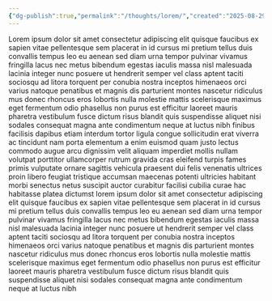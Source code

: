 ```yaml
---
{"dg-publish":true,"permalink":"/thoughts/lorem/","created":"2025-08-29T19:46:39.112+01:00","updated":"2025-08-30T06:44:30.685+01:00"}
---
```


Lorem ipsum dolor sit amet consectetur adipiscing elit quisque faucibus ex sapien vitae pellentesque sem placerat in id cursus mi pretium tellus duis convallis tempus leo eu aenean sed diam urna tempor pulvinar vivamus fringilla lacus nec metus bibendum egestas iaculis massa nisl malesuada lacinia integer nunc posuere ut hendrerit semper vel class aptent taciti sociosqu ad litora torquent per conubia nostra inceptos himenaeos orci varius natoque penatibus et magnis dis parturient montes nascetur ridiculus mus donec rhoncus eros lobortis nulla molestie mattis scelerisque maximus eget fermentum odio phasellus non purus est efficitur laoreet mauris pharetra vestibulum fusce dictum risus blandit quis suspendisse aliquet nisi sodales consequat magna ante condimentum neque at luctus nibh finibus facilisis dapibus etiam interdum tortor ligula congue sollicitudin erat viverra ac tincidunt nam porta elementum a enim euismod quam justo lectus commodo augue arcu dignissim velit aliquam imperdiet mollis nullam volutpat porttitor ullamcorper rutrum gravida cras eleifend turpis fames primis vulputate ornare sagittis vehicula praesent dui felis venenatis ultrices proin libero feugiat tristique accumsan maecenas potenti ultricies habitant morbi senectus netus suscipit auctor curabitur facilisi cubilia curae hac habitasse platea dictumst lorem ipsum dolor sit amet consectetur adipiscing elit quisque faucibus ex sapien vitae pellentesque sem placerat in id cursus mi pretium tellus duis convallis tempus leo eu aenean sed diam urna tempor pulvinar vivamus fringilla lacus nec metus bibendum egestas iaculis massa nisl malesuada lacinia integer nunc posuere ut hendrerit semper vel class aptent taciti sociosqu ad litora torquent per conubia nostra inceptos himenaeos orci varius natoque penatibus et magnis dis parturient montes nascetur ridiculus mus donec rhoncus eros lobortis nulla molestie mattis scelerisque maximus eget fermentum odio phasellus non purus est efficitur laoreet mauris pharetra vestibulum fusce dictum risus blandit quis suspendisse aliquet nisi sodales consequat magna ante condimentum neque at luctus nibh